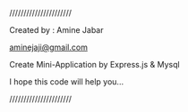 //////////////////////

Created by : Amine Jabar

aminejaji@gmail.com

Create Mini-Application by Express.js & Mysql

I hope this code will help you...

//////////////////////
